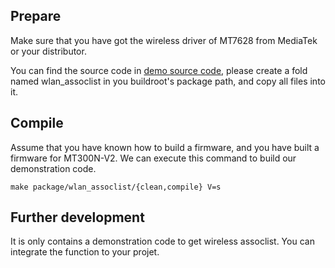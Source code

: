 ## Prepare

Make sure that you have got the wireless driver of MT7628 from MediaTek or your distributor.   

You can find the source code in [demo source code](./src/src/assoclist_demo.c), please create a fold named wlan_assoclist in you buildroot's package path, and copy all files into it.  

## Compile

Assume that you have known how to build a firmware, and you have built a firmware for MT300N-V2. We can execute this command to build our demonstration code.

```
make package/wlan_assoclist/{clean,compile} V=s
```

## Further development  

It is only contains a demonstration code to get wireless assoclist. You can integrate the function to your projet.
